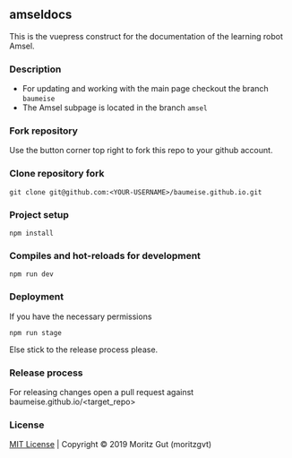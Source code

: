 ## amseldocs
This is the vuepress construct for the documentation of the learning robot Amsel.

### Description
- For updating and working with the main page checkout the branch `baumeise`
- The Amsel subpage is located in the branch `amsel`

### Fork repository
Use the button corner top right to fork this repo to your github account.

### Clone repository fork
```
git clone git@github.com:<YOUR-USERNAME>/baumeise.github.io.git
```

### Project setup
```
npm install
```

### Compiles and hot-reloads for development
```
npm run dev
```

### Deployment
If you have the necessary permissions
```
npm run stage
```
Else stick to the release process please.

### Release process
For releasing changes open a pull request against baumeise.github.io/<target_repo>

### License
[MIT License](https://github.com/baumeise/baumeise.github.io/blob/master/LICENSE) | Copyright © 2019 Moritz Gut (moritzgvt)
